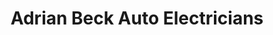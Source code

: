 ---
title: "Adrian Beck Auto Electricians"
url: /bradford/adrian-beck-auto-electricians/
shop: car repair
---